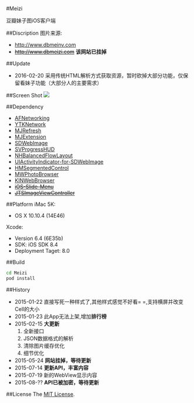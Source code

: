 #Meizi

豆瓣妹子图iOS客户端

##Discription
图片来源:

- http://www.dbmeinv.com
- ~~http://www.dbmeizi.com~~ **该网站已挂掉**

##Update

- 2016-02-20 采用传统HTML解析方式获取资源，暂时砍掉大部分功能，仅保留看妹子功能（大部分人的主要需求）

##Screen Shot
![](https://raw.githubusercontent.com/Sunnyyoung/Meizi/master/ScreenShot/One.png)

##Dependency
- [AFNetworking](https://github.com/AFNetworking/AFNetworking)
- [YTKNetwork](https://github.com/yuantiku/YTKNetwork)
- [MJRefresh](https://github.com/CoderMJLee/MJRefresh)
- [MJExtension](https://github.com/CoderMJLee/MJExtension)
- [SDWebImage](https://github.com/rs/SDWebImage)
- [SVProgressHUD](https://github.com/TransitApp/SVProgressHUD)
- [NHBalancedFlowLayout](https://github.com/njdehoog/NHBalancedFlowLayout)
- [UIActivityIndicator-for-SDWebImage]()
- [HMSegmentedControl](https://github.com/HeshamMegid/HMSegmentedControl)
- [MWPhotoBrowser](https://github.com/mwaterfall/MWPhotoBrowser)
- [KINWebBrowser](https://github.com/dfmuir/KINWebBrowser)
- ~~[iOS-Slide-Menu](https://github.com/aryaxt/iOS-Slide-Menu)~~
- ~~[JTSImageViewController](https://github.com/jaredsinclair/JTSImageViewController)~~

##Platform
iMac 5K:

- OS X 10.10.4 (14E46)

Xcode:

- Version 6.4 (6E35b)
- SDK: iOS SDK 8.4
- Deployment Taget: 8.0

##Build
```bash
cd Meizi
pod install
```

##History

- 2015-01-22 直接写死一种样式了,其他样式感觉不好看= =,支持横屏并改变Cell的大小
- 2015-01-23 此App无法上架,增加**排行榜**
- 2015-02-15 **大更新**
	1. 全新接口
	2. JSON数据格式的解析
	3. 清除图片缓存优化
	4. 细节优化
- 2015-05-24 **网站挂掉，等待更新**
- 2015-07-14 **更新API，丰富内容**
- 2015-07-19 新的WebView显示内容
- 2015-08-?? **API已被加密，等待更新**

##License
The [MIT License](LICENSE).
